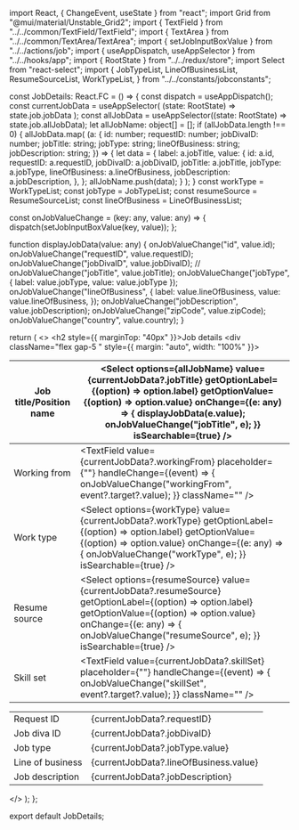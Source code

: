 import React, { ChangeEvent, useState } from "react";
import Grid from "@mui/material/Unstable_Grid2";
import { TextField } from "../../common/TextField/TextField";
import { TextArea } from "../../common/TextArea/TextArea";
import { setJobInputBoxValue } from "../../actions/job";
import { useAppDispatch, useAppSelector } from "../../hooks/app";
import { RootState } from "../../redux/store";
import Select from "react-select";
import {
  JobTypeList,
  LineOfBusinessList,
  ResumeSourceList,
  WorkTypeList,
} from "../../constants/jobconstants";

const JobDetails: React.FC = () => {
  const dispatch = useAppDispatch();
  const currentJobData = useAppSelector(
    (state: RootState) => state.job.jobData
  );
  const allJobData = useAppSelector((state: RootState) => state.job.allJobData);
  let allJobName: object[] = [];
  if (allJobData.length !== 0) {
    allJobData.map(
      (a: {
        id: number;
        requestID: number;
        jobDivaID: number;
        jobTitle: string;
        jobType: string;
        lineOfBusiness: string;
        jobDescription: string;
      }) => {
        let data = {
          label: a.jobTitle,
          value: {
            id: a.id,
            requestID: a.requestID,
            jobDivaID: a.jobDivaID,
            jobTitle: a.jobTitle,
            jobType: a.jobType,
            lineOfBusiness: a.lineOfBusiness,
            jobDescription: a.jobDescription,
          },
        };
        allJobName.push(data);
      }
    );
  }
  const workType = WorkTypeList;
  const jobType = JobTypeList;
  const resumeSource = ResumeSourceList;
  const lineOfBusiness = LineOfBusinessList;

  const onJobValueChange = (key: any, value: any) => {
    dispatch(setJobInputBoxValue(key, value));
  };

  function displayJobData(value: any) {
    onJobValueChange("id", value.id);
    onJobValueChange("requestID", value.requestID);
    onJobValueChange("jobDivaID", value.jobDivaID);
    // onJobValueChange("jobTitle", value.jobTitle);
    onJobValueChange("jobType", { label: value.jobType, value: value.jobType });
    onJobValueChange("lineOfBusiness", {
      label: value.lineOfBusiness,
      value: value.lineOfBusiness,
    });
    onJobValueChange("jobDescription", value.jobDescription);
    onJobValueChange("zipCode", value.zipCode);
    onJobValueChange("country", value.country);
  }

  return (
    <>
      <Grid xs={12} md={12}>
        <h2 style={{ marginTop: "40px" }}>Job details</h2>
      </Grid>
      <div className="flex gap-5 " style={{ margin: "auto", width: "100%" }}>
        <div className="relative overflow-x-auto w-[100%] mt-10 border border-solid">
          <table className="w-full text-sm text-left text-gray-500 dark:text-gray-400">
            <thead className="text-xs text-gray-700 uppercase bg-gray-50 dark:bg-gray-700 dark:text-gray-400">
              <tr>
                <th scope="col" className="px-6 py-6 border-b">
                  Job title/Position name
                </th>
                <th scope="col" className="px-6 py-0">
                  <Select
                    options={allJobName}
                    value={currentJobData?.jobTitle}
                    getOptionLabel={(option) => option.label}
                    getOptionValue={(option) => option.value}
                    onChange={(e: any) => {
                      displayJobData(e.value);
                      onJobValueChange("jobTitle", e);
                    }}
                    isSearchable={true}
                  />
                </th>
              </tr>
            </thead>
            <tbody>
              <tr className="bg-white border-b dark:bg-gray-800 dark:border-gray-700">
                <td className="px-6 py-4">Working from</td>
                <td className="px-6 py-4">
                  <TextField
                    value={currentJobData?.workingFrom}
                    placeholder={""}
                    handleChange={(event) => {
                      onJobValueChange("workingFrom", event?.target?.value);
                    }}
                    className=""
                  />
                </td>
              </tr>
              <tr className="bg-white border-b dark:bg-gray-800 dark:border-gray-700">
                <td className="px-6 py-4">Work type</td>
                <td className="px-6 py-4">
                  <Select
                    options={workType}
                    value={currentJobData?.workType}
                    getOptionLabel={(option) => option.label}
                    getOptionValue={(option) => option.value}
                    onChange={(e: any) => {
                      onJobValueChange("workType", e);
                    }}
                    isSearchable={true}
                  />
                </td>
              </tr>
              <tr className="bg-white border-b dark:bg-gray-800 dark:border-gray-700">
                <td className="px-6 py-4">Resume source</td>
                <td className="px-6 py-4">
                  <Select
                    options={resumeSource}
                    value={currentJobData?.resumeSource}
                    getOptionLabel={(option) => option.label}
                    getOptionValue={(option) => option.value}
                    onChange={(e: any) => {
                      onJobValueChange("resumeSource", e);
                    }}
                    isSearchable={true}
                  />
                </td>
              </tr>
              <tr className="bg-white border-b dark:bg-gray-800 dark:border-gray-700">
                <td className="px-6 py-4">Skill set</td>
                <td className="px-6 py-4">
                  <TextField
                    value={currentJobData?.skillSet}
                    placeholder={""}
                    handleChange={(event) => {
                      onJobValueChange("skillSet", event?.target?.value);
                    }}
                    className=""
                  />
                </td>
              </tr>
            </tbody>
          </table>
        </div>
        <div className="relative overflow-x-auto w-[100%] mt-10 border border-solid">
          <table className="w-full text-sm text-left text-gray-500 dark:text-gray-400">
            <thead className="text-xs text-gray-700 uppercase bg-gray-50 dark:bg-gray-700 dark:text-gray-400"></thead>
            <tbody>
              <tr className="bg-white border-b dark:bg-gray-800 dark:border-gray-700">
                <td className="px-6 py-4">Request ID</td>
                <td className="px-6 py-4">{currentJobData?.requestID}</td>
              </tr>
              <tr className="bg-white border-b dark:bg-gray-800 dark:border-gray-700">
                <td className="px-6 py-4">Job diva ID</td>
                <td className="px-6 py-4">{currentJobData?.jobDivaID}</td>
              </tr>
              <tr className="bg-white border-b dark:bg-gray-800 dark:border-gray-700">
                <td className="px-6 py-4">Job type</td>
                <td className="px-6 py-4">{currentJobData?.jobType.value}</td>
              </tr>
              <tr className="bg-white border-b dark:bg-gray-800 dark:border-gray-700">
                <td className="px-6 py-4">Line of business</td>
                <td className="px-6 py-4">
                  {currentJobData?.lineOfBusiness.value}
                </td>
              </tr>
              <tr className="bg-white border-b dark:bg-gray-800 dark:border-gray-700">
                <td className="px-6 py-4">Job description</td>
                <td className="px-6 py-4">{currentJobData?.jobDescription}</td>
              </tr>
            </tbody>
          </table>
        </div>
      </div>
    </>
  );
};

export default JobDetails;
